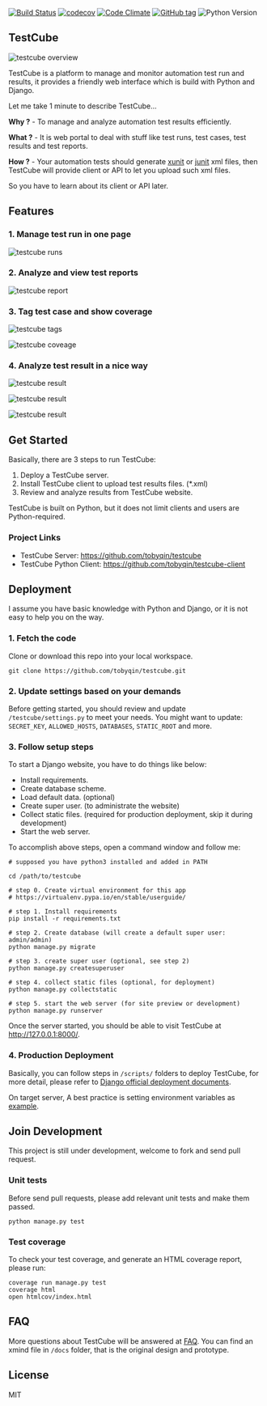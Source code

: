 [![Build Status](https://img.shields.io/travis/tobyqin/testcube.svg)](https://travis-ci.org/tobyqin/testcube) 
[![codecov](https://codecov.io/gh/tobyqin/testcube/branch/master/graph/badge.svg)](https://codecov.io/gh/tobyqin/testcube)
[![Code Climate](https://img.shields.io/codeclimate/github/tobyqin/testcube.svg)](https://codeclimate.com/github/tobyqin/testcube)
[![GitHub tag](https://img.shields.io/github/tag/tobyqin/testcube.svg)](https://github.com/tobyqin/testcube/releases) 
![Python Version](https://img.shields.io/badge/python-3.5-green.svg)

## TestCube

![testcube overview](docs/images/testcube-life-cycle.png)

TestCube is a platform to manage and monitor automation test run and results, it provides a friendly web interface which is build with Python and Django.

Let me take 1 minute to describe TestCube...

**Why ?** - To manage and analyze automation test results efficiently.

**What ?** - It is web portal to deal with stuff like test runs, test cases, test results and test reports.

**How ?** - Your automation tests should generate [xunit](http://reflex.gforge.inria.fr/xunit.html#xunitReport) or 
[junit](http://llg.cubic.org/docs/junit/) xml files, then TestCube will provide client or API to let you upload such xml files.

So you have to learn about its client or API later.


## Features

### 1. Manage test run in one page

![testcube runs](docs/images/testcube-view-runs.png)


### 2. Analyze and view test reports

![testcube report](docs/images/testcube-view-run-detail.png)

### 3. Tag test case and show coverage

![testcube tags](docs/images/testcube-view-testcase-detail.png)

![testcube coveage](docs/images/testcube-view-run-coverage.png)

### 4. Analyze test result in a nice way

![testcube result](docs/images/testcube-view-result-detail.png)

![testcube result](docs/images/testcube-view-result-log.png)

![testcube result](docs/images/testcube-view-result-reason.png)

## Get Started

Basically, there are 3 steps to run TestCube:

1. Deploy a TestCube server.
2. Install TestCube client to upload test results files. (*.xml)
3. Review and analyze results from TestCube website.

TestCube is built on Python, but it does not limit clients and users are Python-required.

### Project Links

- TestCube Server: https://github.com/tobyqin/testcube
- TestCube Python Client: https://github.com/tobyqin/testcube-client

## Deployment

I assume you have basic knowledge with Python and Django, or it is not easy to help you on the way.

### 1. Fetch the code
Clone or download this repo into your local workspace.
```
git clone https://github.com/tobyqin/testcube.git
```

### 2. Update settings based on your demands
Before getting started, you should review and update `/testcube/settings.py` to meet your needs. 
You might want to update: `SECRET_KEY`, `ALLOWED_HOSTS`, `DATABASES`, `STATIC_ROOT` and more.

### 3. Follow setup steps

To start a Django website, you have to do things like below:

- Install requirements.
- Create database scheme.
- Load default data. (optional)
- Create super user. (to administrate the website)
- Collect static files. (required for production deployment, skip it during development)
- Start the web server.

To accomplish above steps, open a command window and follow me:

```shell
# supposed you have python3 installed and added in PATH

cd /path/to/testcube

# step 0. Create virtual environment for this app
# https://virtualenv.pypa.io/en/stable/userguide/

# step 1. Install requirements
pip install -r requirements.txt

# step 2. Create database (will create a default super user: admin/admin)
python manage.py migrate

# step 3. create super user (optional, see step 2)
python manage.py createsuperuser

# step 4. collect static files (optional, for deployment)
python manage.py collectstatic

# step 5. start the web server (for site preview or development)
python manage.py runserver
```

Once the server started, you should be able to visit TestCube at http://127.0.0.1:8000/. 

### 4. Production Deployment

Basically, you can follow steps in `/scripts/` folders to deploy TestCube, for more detail, 
please refer to [Django official deployment documents](https://docs.djangoproject.com/en/1.11/howto/deployment/).

On target server, A best practice is setting environment variables as [example](/env.example).

## Join Development

This project is still under development, welcome to fork and send pull request.

### Unit tests

Before send pull requests, please add relevant unit tests and make them passed.

```
python manage.py test
```

### Test coverage

To check your test coverage, and generate an HTML coverage report, please run:
```
coverage run manage.py test
coverage html
open htmlcov/index.html
```

## FAQ

More questions about TestCube will be answered at  [FAQ](/testcube/static/docs/faq.md). 
You can find an xmind file in `/docs` folder, that is the original design and prototype.

## License

MIT
